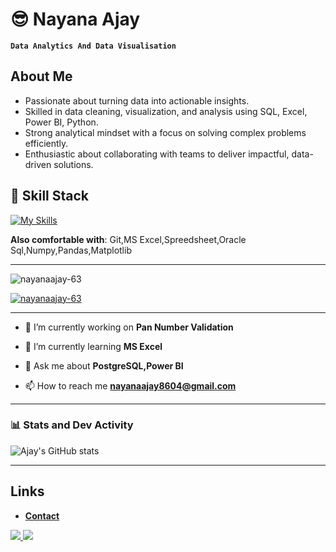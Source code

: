 # 😎 Nayana Ajay
**`Data Analytics And Data Visualisation`** 

## About Me 
- Passionate about turning data into actionable insights.
- Skilled in data cleaning, visualization, and analysis using SQL, Excel, Power BI, Python.
- Strong analytical mindset with a focus on solving complex problems efficiently.
- Enthusiastic about collaborating with teams to deliver impactful, data-driven solutions.

 ## 🧰 Skill Stack
[![My Skills](https://skillicons.dev/icons?i=postgresql,mysql,html,css)](https://skillicons.dev)

**Also comfortable with**: Git,MS Excel,Spreedsheet,Oracle Sql,Numpy,Pandas,Matplotlib

---

  
<p align="left"> <img src="https://komarev.com/ghpvc/?username=nayanaajay-63&label=Profile%20views&color=0e75b6&style=flat" alt="nayanaajay-63" /> </p>


<p align="left"> <a href="https://github.com/ryo-ma/github-profile-trophy"><img src="https://github-profile-trophy.vercel.app/?username=nayanaajay-63" alt="nayanaajay-63" /></a> </p>

---

- 🔭 I’m currently working on **Pan Number Validation**

- 🌱 I’m currently learning **MS Excel**

- 💬 Ask me about **PostgreSQL,Power BI**

- 📫 How to reach me **nayanaajay8604@gmail.com**

---

### 📊 Stats and Dev Activity
![Ajay's GitHub stats](https://github-readme-stats.vercel.app/api?username=nayanaajay-63&show_icons=true&theme=dark)

---
## Links
- [**Contact**](mailto:nayanaajay8604@gmail.com)
  
 <a href="https://www.linkedin.com/in/nayana-ajay-144b93256">
    <img src="https://skillicons.dev/icons?i=linkedin" />
  </a>
 <a href="https://github.com/NayanaAjay-63">
    <img src="https://skillicons.dev/icons?i=github" /> 
 </a>
   


